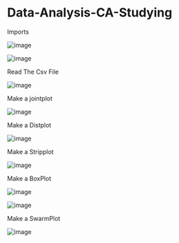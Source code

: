 # Data-Analysis-CA-Studying
Imports

![image](https://github.com/ShaneODuda/Data-Analysis-CA-Studying/assets/114073749/9d155d6f-9fbb-4947-8d41-a556e2d5e2e5)

![image](https://github.com/ShaneODuda/Data-Analysis-CA-Studying/assets/114073749/b1e72948-3b8d-4cb8-89b3-e1f2a03fd1df)

Read The Csv File 

![image](https://github.com/ShaneODuda/Data-Analysis-CA-Studying/assets/114073749/01a3f07c-9618-4921-9381-ea115ed5773f)

Make a jointplot

![image](https://github.com/ShaneODuda/Data-Analysis-CA-Studying/assets/114073749/37ffb506-c5f9-48e8-b771-6ef9228c02b0)

Make a Distplot

![image](https://github.com/ShaneODuda/Data-Analysis-CA-Studying/assets/114073749/ffd4d966-9356-4453-83c2-a445717ede25)

Make a Stripplot

![image](https://github.com/ShaneODuda/Data-Analysis-CA-Studying/assets/114073749/c7a2b5d3-09b6-4096-8597-5daef12daab6)

Make a BoxPlot

![image](https://github.com/ShaneODuda/Data-Analysis-CA-Studying/assets/114073749/42acf987-c02a-4191-a40c-71ca848b7dc9)

![image](https://github.com/ShaneODuda/Data-Analysis-CA-Studying/assets/114073749/91f57792-1d2c-4fd2-b9f4-60e4d426e4d9)

Make a SwarmPlot

![image](https://github.com/ShaneODuda/Data-Analysis-CA-Studying/assets/114073749/78084365-9c49-466a-a9ea-ed302ca7f482)



